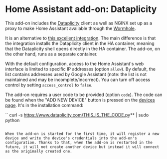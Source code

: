 # Home Assistant add-on: Dataplicity

This add-on includes the [Dataplicity](https://www.dataplicity.com/) client as well as NGINX set up as a proxy to make Home Assistant available through the [Wormhole](https://docs.dataplicity.com/docs/host-a-website-from-your-pi).

It is an alternative to [this excellent integration](https://github.com/AlexxIT/Dataplicity). The main difference is that the integration installs the Dataplicity client in the HA container, meaning that the Dataplicity shell opens directly in the HA container. The add-on, on the other hand, runs as a separate container.

With the default configuration, access to the Home Assistant's web interface is limited to specific IP addresses (option `allow`). By default, the list contains addresses used by Google Assistant (note: the list is not maintained and may be incomplete/incorrect). You can turn off access control by setting `access_control` to `false`.

The add-on requires a user code to be provided (option `code`). The code can be found when the "ADD NEW DEVICE" button is pressed on the [devices page](https://www.dataplicity.com/devices/). It's in the installation command:

``
curl -s https://www.dataplicity.com/THIS_IS_THE_CODE.py** | sudo python
```

When the add-on is started for the first time, it will register a new device and write the device's credentials into the add-on's configuration. Thanks to that, when the add-on is restarted in the future, it will not create another device but instead it will connect as the originally created one.
